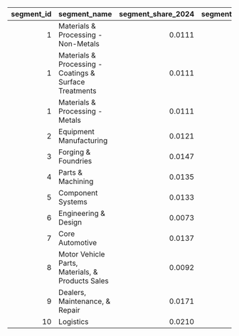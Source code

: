 |   segment_id | segment_name                                           |   segment_share_2024 |   segment_share_2034 |   delta |
|-------------:|:-------------------------------------------------------|---------------------:|---------------------:|--------:|
|            1 | Materials & Processing - Non-Metals                    |               0.0111 |               0.0111 |  0.0000 |
|            1 | Materials & Processing - Coatings & Surface Treatments |               0.0111 |               0.0111 |  0.0000 |
|            1 | Materials & Processing - Metals                        |               0.0111 |               0.0111 |  0.0000 |
|            2 | Equipment Manufacturing                                |               0.0121 |               0.0121 |  0.0000 |
|            3 | Forging & Foundries                                    |               0.0147 |               0.0147 | -0.0000 |
|            4 | Parts & Machining                                      |               0.0135 |               0.0135 | -0.0000 |
|            5 | Component Systems                                      |               0.0133 |               0.0134 |  0.0000 |
|            6 | Engineering & Design                                   |               0.0073 |               0.0073 |  0.0000 |
|            7 | Core Automotive                                        |               0.0137 |               0.0137 | -0.0000 |
|            8 | Motor Vehicle Parts, Materials, & Products Sales       |               0.0092 |               0.0092 |  0.0000 |
|            9 | Dealers, Maintenance, & Repair                         |               0.0171 |               0.0172 |  0.0000 |
|           10 | Logistics                                              |               0.0210 |               0.0210 |  0.0000 |